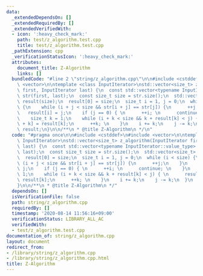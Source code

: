 ```yaml
---
data:
  _extendedDependsOn: []
  _extendedRequiredBy: []
  _extendedVerifiedWith:
  - icon: ':heavy_check_mark:'
    path: test/z_algorithm.test.cpp
    title: test/z_algorithm.test.cpp
  _pathExtension: cpp
  _verificationStatusIcon: ':heavy_check_mark:'
  attributes:
    document_title: Z-Algorithm
    links: []
  bundledCode: "#line 2 \"string/z_algorithm.cpp\"\n\n#include <cstddef>\n#include\
    \ <vector>\n\ntemplate <class InputIterator>\nstd::vector<size_t> z_algorithm(InputIterator\
    \ first, InputIterator last) {\n  const std::vector<typename InputIterator::value_type>\
    \ str(first, last);\n  const size_t size = str.size();\n  std::vector<size_t>\
    \ result(size);\n  result[0] = size;\n  size_t i = 1, j = 0;\n  while (i < size)\
    \ {\n    while (i + j < size && str[i + j] == str[j]) {\n      ++j;\n    }\n \
    \   result[i] = j;\n    if (j == 0) { \n      ++i; \n      continue; \n    }\n\
    \    size_t k = 1;\n    while (i + k < size && k + result[k] < j) { \n      result[i\
    \ + k] = result[k];\n      ++k; \n    }\n    i += k;\n    j -= k;\n  }\n  return\
    \ result;\n}\n\n/**\n * @title Z-Algorithm\n */\n"
  code: "#pragma once\n\n#include <cstddef>\n#include <vector>\n\ntemplate <class\
    \ InputIterator>\nstd::vector<size_t> z_algorithm(InputIterator first, InputIterator\
    \ last) {\n  const std::vector<typename InputIterator::value_type> str(first,\
    \ last);\n  const size_t size = str.size();\n  std::vector<size_t> result(size);\n\
    \  result[0] = size;\n  size_t i = 1, j = 0;\n  while (i < size) {\n    while\
    \ (i + j < size && str[i + j] == str[j]) {\n      ++j;\n    }\n    result[i] =\
    \ j;\n    if (j == 0) { \n      ++i; \n      continue; \n    }\n    size_t k =\
    \ 1;\n    while (i + k < size && k + result[k] < j) { \n      result[i + k] =\
    \ result[k];\n      ++k; \n    }\n    i += k;\n    j -= k;\n  }\n  return result;\n\
    }\n\n/**\n * @title Z-Algorithm\n */"
  dependsOn: []
  isVerificationFile: false
  path: string/z_algorithm.cpp
  requiredBy: []
  timestamp: '2020-08-14 11:56:16+09:00'
  verificationStatus: LIBRARY_ALL_AC
  verifiedWith:
  - test/z_algorithm.test.cpp
documentation_of: string/z_algorithm.cpp
layout: document
redirect_from:
- /library/string/z_algorithm.cpp
- /library/string/z_algorithm.cpp.html
title: Z-Algorithm
---
```

